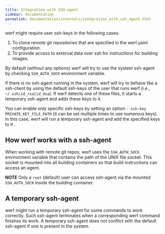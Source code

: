 ```yaml
---
title: Integration with SSH-agent
sidebar: documentation
permalink: documentation/internals/integration_with_ssh_agent.html
---
```


werf might require user ssh-keys in the following cases:

1. To clone remote git repositories that are specified in the werf.yaml configuration.
2. To provide access to external data over ssh for instructions for building images.

By default (without any options) werf will try to use the system ssh-agent by checking `SSH_AUTH_SOCK` environment variable.

If there is no ssh-agent running in the system, werf will try to behave like a ssh-client by using the default ssh-keys of the user that runs werf (i.e., `~/.ssh/id_rsa|id_dsa`). If werf detects one of these files, it starts a temporary ssh-agent and adds these keys to it.

You can enable only specific ssh-keys by setting an option `--ssh-key PRIVATE_KEY_FILE_PATH` (it can be set multiple times to use numerous keys). In this case, werf will run a temporary ssh-agent and add the specified keys to it .

## How werf works with a ssh-agent

When working with remote git repos, werf uses the `SSH_AUTH_SOCK` environment variable that contains the path of the UNIX file socket. This socket is mounted into all building containers so that build instructions can access an agent.

**NOTE** Only a `root` (default) user can access ssh-agent via the mounted `SSH_AUTH_SOCK` inside the building container.

## A temporary ssh-agent

werf might run a temporary ssh-agent for some commands to work correctly. Such ssh-agent terminates when a corresponding werf command finishes its work. A temporary ssh-agent does not conflict with the default ssh-agent if one is present in the system.
